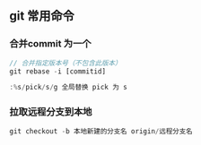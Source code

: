 ## git 常用命令

### 合并commit 为一个
```js
// 合并指定版本号（不包含此版本）
git rebase -i [commitid]

:%s/pick/s/g 全局替换 pick 为 s
```

### 拉取远程分支到本地
```js
git checkout -b 本地新建的分支名 origin/远程分支名
```